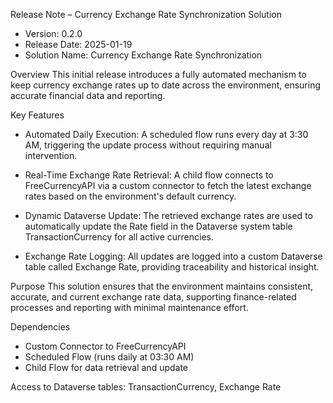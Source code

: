 Release Note – Currency Exchange Rate Synchronization Solution
  - Version: 0.2.0
  - Release Date: 2025-01-19
  - Solution Name: Currency Exchange Rate Synchronization

Overview
  This initial release introduces a fully automated mechanism to keep currency exchange rates up to date across the environment, ensuring accurate financial data and reporting.

Key Features
  - Automated Daily Execution:
    A scheduled flow runs every day at 3:30 AM, triggering the update process without requiring manual intervention.

  - Real-Time Exchange Rate Retrieval:
    A child flow connects to FreeCurrencyAPI via a custom connector to fetch the latest exchange rates based on the environment's default currency.

  - Dynamic Dataverse Update:
    The retrieved exchange rates are used to automatically update the Rate field in the Dataverse system table TransactionCurrency for all active currencies.

  - Exchange Rate Logging:
    All updates are logged into a custom Dataverse table called Exchange Rate, providing traceability and historical insight.

Purpose
  This solution ensures that the environment maintains consistent, accurate, and current exchange rate data, supporting finance-related processes and reporting with minimal maintenance effort.

Dependencies
  - Custom Connector to FreeCurrencyAPI
  - Scheduled Flow (runs daily at 03:30 AM)
  - Child Flow for data retrieval and update

Access to Dataverse tables: TransactionCurrency, Exchange Rate

